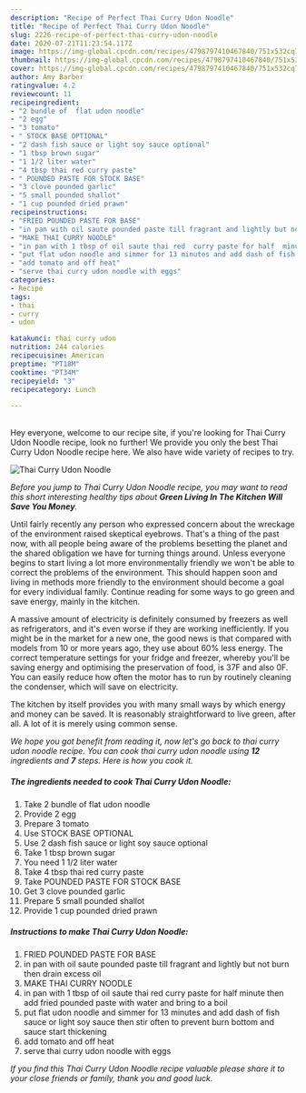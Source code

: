 ```yaml
---
description: "Recipe of Perfect Thai Curry Udon Noodle"
title: "Recipe of Perfect Thai Curry Udon Noodle"
slug: 2226-recipe-of-perfect-thai-curry-udon-noodle
date: 2020-07-21T11:23:54.117Z
image: https://img-global.cpcdn.com/recipes/4798797410467840/751x532cq70/thai-curry-udon-noodle-recipe-main-photo.jpg
thumbnail: https://img-global.cpcdn.com/recipes/4798797410467840/751x532cq70/thai-curry-udon-noodle-recipe-main-photo.jpg
cover: https://img-global.cpcdn.com/recipes/4798797410467840/751x532cq70/thai-curry-udon-noodle-recipe-main-photo.jpg
author: Amy Barber
ratingvalue: 4.2
reviewcount: 11
recipeingredient:
- "2 bundle of  flat udon noodle"
- "2 egg"
- "3 tomato"
- " STOCK BASE OPTIONAL"
- "2 dash fish sauce or light soy sauce optional"
- "1 tbsp brown sugar"
- "1 1/2 liter water"
- "4 tbsp thai red curry paste"
- " POUNDED PASTE FOR STOCK BASE"
- "3 clove pounded garlic"
- "5 small pounded shallot"
- "1 cup pounded dried prawn"
recipeinstructions:
- "FRIED POUNDED PASTE FOR BASE"
- "in pan with oil saute pounded paste till fragrant and lightly but not burn then drain excess oil"
- "MAKE THAI CURRY NOODLE"
- "in pan with 1 tbsp of oil saute thai red  curry paste for half  minute then add fried pounded paste with water and bring to a boil"
- "put flat udon noodle and simmer for 13 minutes and add dash of fish sauce or light soy sauce then stir often  to prevent burn bottom and sauce start thickening"
- "add tomato and off heat"
- "serve thai curry udon noodle with eggs"
categories:
- Recipe
tags:
- thai
- curry
- udon

katakunci: thai curry udon 
nutrition: 244 calories
recipecuisine: American
preptime: "PT18M"
cooktime: "PT34M"
recipeyield: "3"
recipecategory: Lunch

---
```

<br>
Hey everyone, welcome to our recipe site, if you're looking for Thai Curry Udon Noodle recipe, look no further! We provide you only the best Thai Curry Udon Noodle recipe here. We also have wide variety of recipes to try.
<br>


![Thai Curry Udon Noodle](https://img-global.cpcdn.com/recipes/4798797410467840/751x532cq70/thai-curry-udon-noodle-recipe-main-photo.jpg)

<i>Before you jump to Thai Curry Udon Noodle recipe, you may want to read this short interesting healthy tips about 
<strong>Green Living In The Kitchen Will Save You Money</strong>.</i>
</br>

Until fairly recently any person who expressed concern about the wreckage of the environment raised skeptical eyebrows. That's a thing of the past now, with all people being aware of the problems besetting the planet and the shared obligation we have for turning things around. Unless everyone begins to start living a lot more environmentally friendly we won't be able to correct the problems of the environment. This should happen soon and living in methods more friendly to the environment should become a goal for every individual family. Continue reading for some ways to go green and save energy, mainly in the kitchen.

A massive amount of electricity is definitely consumed by freezers as well as refrigerators, and it's even worse if they are working inefficiently. If you might be in the market for a new one, the good news is that compared with models from 10 or more years ago, they use about 60% less energy. The correct temperature settings for your fridge and freezer, whereby you'll be saving energy and optimising the preservation of food, is 37F and also 0F. You can easily reduce how often the motor has to run by routinely cleaning the condenser, which will save on electricity.

The kitchen by itself provides you with many small ways by which energy and money can be saved. It is reasonably straightforward to live green, after all. A lot of it is merely using common sense.


<i>We hope you got benefit from reading it, now let's go back to thai curry udon noodle recipe. You can cook thai curry udon noodle using <strong>12</strong> ingredients and <strong>7</strong> steps. Here is how you cook it.
</i>

##### The ingredients needed to cook Thai Curry Udon Noodle:

1. Take 2 bundle of  flat udon noodle
1. Provide 2 egg
1. Prepare 3 tomato
1. Use  STOCK BASE OPTIONAL
1. Use 2 dash fish sauce or light soy sauce optional
1. Take 1 tbsp brown sugar
1. You need 1 1/2 liter water
1. Take 4 tbsp thai red curry paste
1. Take  POUNDED PASTE FOR STOCK BASE
1. Get 3 clove pounded garlic
1. Prepare 5 small pounded shallot
1. Provide 1 cup pounded dried prawn


##### Instructions to make Thai Curry Udon Noodle:

1. FRIED POUNDED PASTE FOR BASE
1. in pan with oil saute pounded paste till fragrant and lightly but not burn then drain excess oil
1. MAKE THAI CURRY NOODLE
1. in pan with 1 tbsp of oil saute thai red  curry paste for half  minute then add fried pounded paste with water and bring to a boil
1. put flat udon noodle and simmer for 13 minutes and add dash of fish sauce or light soy sauce then stir often  to prevent burn bottom and sauce start thickening
1. add tomato and off heat
1. serve thai curry udon noodle with eggs


<i>If you find this Thai Curry Udon Noodle recipe valuable please share it to your close friends or family, thank you and good luck.</i>
